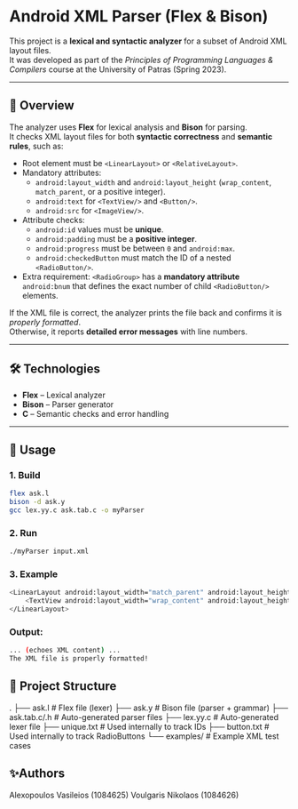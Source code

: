 # Android XML Parser (Flex & Bison)

This project is a **lexical and syntactic analyzer** for a subset of Android XML layout files.  
It was developed as part of the *Principles of Programming Languages & Compilers* course at the University of Patras (Spring 2023).

---

## 📌 Overview
The analyzer uses **Flex** for lexical analysis and **Bison** for parsing.  
It checks XML layout files for both **syntactic correctness** and **semantic rules**, such as:

- Root element must be `<LinearLayout>` or `<RelativeLayout>`.
- Mandatory attributes:
  - `android:layout_width` and `android:layout_height` (`wrap_content`, `match_parent`, or a positive integer).
  - `android:text` for `<TextView/>` and `<Button/>`.
  - `android:src` for `<ImageView/>`.
- Attribute checks:
  - `android:id` values must be **unique**.
  - `android:padding` must be a **positive integer**.
  - `android:progress` must be between `0` and `android:max`.
  - `android:checkedButton` must match the ID of a nested `<RadioButton/>`.
- Extra requirement: `<RadioGroup>` has a **mandatory attribute** `android:bnum` that defines the exact number of child `<RadioButton/>` elements.

If the XML file is correct, the analyzer prints the file back and confirms it is *properly formatted*.  
Otherwise, it reports **detailed error messages** with line numbers.

---

## 🛠️ Technologies
- **Flex** – Lexical analyzer
- **Bison** – Parser generator
- **C** – Semantic checks and error handling

---

## 🚀 Usage

### 1. Build
```bash
flex ask.l
bison -d ask.y
gcc lex.yy.c ask.tab.c -o myParser
```

### 2. Run
```bash
./myParser input.xml
```

### 3. Example
```bash
<LinearLayout android:layout_width="match_parent" android:layout_height="wrap_content">
    <TextView android:layout_width="wrap_content" android:layout_height="wrap_content" android:text="Hello World"/>
</LinearLayout>
```

### Output:
```bash
... (echoes XML content) ...
The XML file is properly formatted!
```

## 📂 Project Structure
.
├── ask.l          # Flex file (lexer)
├── ask.y          # Bison file (parser + grammar)
├── ask.tab.c/.h   # Auto-generated parser files
├── lex.yy.c       # Auto-generated lexer file
├── unique.txt     # Used internally to track IDs
├── button.txt     # Used internally to track RadioButtons
└── examples/      # Example XML test cases

## ✨Authors
Alexopoulos Vasileios (1084625)
Voulgaris Nikolaos (1084626)
